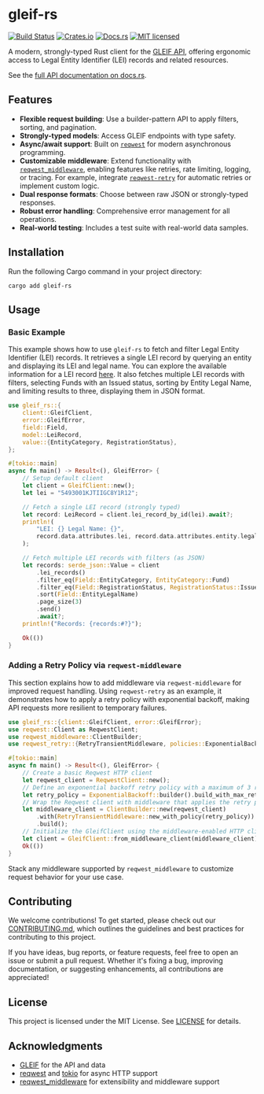 # gleif-rs

[![Build Status](https://github.com/NotAProfDev/gleif-rs/actions/workflows/ci.yml/badge.svg)](https://github.com/NotAProfDev/gleif-rs/actions)
[![Crates.io](https://img.shields.io/crates/v/gleif-rs.svg)](https://crates.io/crates/gleif-rs)
[![Docs.rs](https://docs.rs/gleif-rs/badge.svg)](https://docs.rs/gleif-rs)
[![MIT licensed](https://img.shields.io/badge/license-MIT-blue.svg)](./LICENSE)

A modern, strongly-typed Rust client for the [GLEIF API](https://www.gleif.org/en/lei-data/gleif-api), offering ergonomic access to Legal Entity Identifier (LEI) records and related resources.

See the [full API documentation on docs.rs](https://docs.rs/gleif-rs/).

## Features

- **Flexible request building**: Use a builder-pattern API to apply filters, sorting, and pagination.
- **Strongly-typed models**: Access GLEIF endpoints with type safety.
- **Async/await support**: Built on [`reqwest`](https://docs.rs/reqwest) for modern asynchronous programming.
- **Customizable middleware**: Extend functionality with [`reqwest_middleware`](https://docs.rs/reqwest-middleware/), enabling features like retries, rate limiting, logging, or tracing. For example, integrate [`reqwest-retry`](https://docs.rs/reqwest-retry/) for automatic retries or implement custom logic.
- **Dual response formats**: Choose between raw JSON or strongly-typed responses.
- **Robust error handling**: Comprehensive error management for all operations.
- **Real-world testing**: Includes a test suite with real-world data samples.

## Installation

Run the following Cargo command in your project directory:

```shell
cargo add gleif-rs
```

## Usage

### Basic Example

This example shows how to use `gleif-rs` to fetch and filter Legal Entity Identifier (LEI) records. It retrieves a single LEI record by querying an entity and displaying its LEI and legal name. You can explore the available information for a LEI record [here](https://search.gleif.org/#/record/5493001KJTIIGC8Y1R12). It also fetches multiple LEI records with filters, selecting Funds with an Issued status, sorting by Entity Legal Name, and limiting results to three, displaying them in JSON format.

```rust
use gleif_rs::{
    client::GleifClient,
    error::GleifError,
    field::Field,
    model::LeiRecord,
    value::{EntityCategory, RegistrationStatus},
};

#[tokio::main]
async fn main() -> Result<(), GleifError> {
    // Setup default client
    let client = GleifClient::new();
    let lei = "5493001KJTIIGC8Y1R12";

    // Fetch a single LEI record (strongly typed)
    let record: LeiRecord = client.lei_record_by_id(lei).await?;
    println!(
        "LEI: {} Legal Name: {}",
        record.data.attributes.lei, record.data.attributes.entity.legal_name.name
    );

    // Fetch multiple LEI records with filters (as JSON)
    let records: serde_json::Value = client
        .lei_records()
        .filter_eq(Field::EntityCategory, EntityCategory::Fund)
        .filter_eq(Field::RegistrationStatus, RegistrationStatus::Issued)
        .sort(Field::EntityLegalName)
        .page_size(3)
        .send()
        .await?;
    println!("Records: {records:#?}");

    Ok(())
}
```

### Adding a Retry Policy via `reqwest-middleware`

This section explains how to add middleware via `reqwest-middleware` for improved request handling. Using `reqwest-retry` as an example, it demonstrates how to apply a retry policy with exponential backoff, making API requests more resilient to temporary failures.

```rust
use gleif_rs::{client::GleifClient, error::GleifError};
use reqwest::Client as ReqwestClient;
use reqwest_middleware::ClientBuilder;
use reqwest_retry::{RetryTransientMiddleware, policies::ExponentialBackoff};

#[tokio::main]
async fn main() -> Result<(), GleifError> {
    // Create a basic Reqwest HTTP client
    let reqwest_client = ReqwestClient::new();
    // Define an exponential backoff retry policy with a maximum of 3 retries
    let retry_policy = ExponentialBackoff::builder().build_with_max_retries(3);
    // Wrap the Reqwest client with middleware that applies the retry policy
    let middleware_client = ClientBuilder::new(reqwest_client)
        .with(RetryTransientMiddleware::new_with_policy(retry_policy))
        .build();
    // Initialize the GleifClient using the middleware-enabled HTTP client
    let client = GleifClient::from_middleware_client(middleware_client);
    Ok(())
}
```

Stack any middleware supported by `reqwest_middleware` to customize request behavior for your use case.

## Contributing

We welcome contributions! To get started, please check out our [CONTRIBUTING.md](CONTRIBUTING.md), which outlines the guidelines and best practices for contributing to this project.

If you have ideas, bug reports, or feature requests, feel free to open an issue or submit a pull request. Whether it's fixing a bug, improving documentation, or suggesting enhancements, all contributions are appreciated!

## License

This project is licensed under the MIT License. See [LICENSE](LICENSE) for details.

## Acknowledgments

- [GLEIF](https://www.gleif.org/) for the API and data
- [reqwest](https://github.com/seanmonstar/reqwest) and [tokio](https://tokio.rs/) for async HTTP support
- [reqwest_middleware](https://docs.rs/reqwest-middleware/) for extensibility and middleware support
